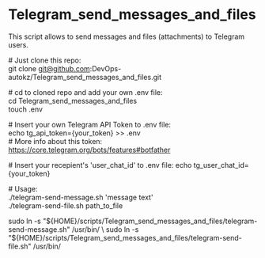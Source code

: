 # Telegram_send_messages_and_files
This script allows to send messages and files (attachments) to Telegram users.

\# Just clone this repo: \
git clone git@github.com:DevOps-autokz/Telegram_send_messages_and_files.git

\# cd to cloned repo and add your own .env file: \
cd Telegram_send_messages_and_files \
touch .env

\# Insert your own Telegram API Token to .env file: \
echo tg_api_token={your_token} >> .env \
\# More info about this token: https://core.telegram.org/bots/features#botfather

\# Insert your recepient's 'user_chat_id' to .env file:
echo tg_user_chat_id={your_token}


\# Usage: \
./telegram-send-message.sh 'message text' \
./telegram-send-file.sh path_to_file

sudo ln -s "${HOME}/scripts/Telegram_send_messages_and_files/telegram-send-message.sh" /usr/bin/   \
sudo ln -s "${HOME}/scripts/Telegram_send_messages_and_files/telegram-send-file.sh" /usr/bin/
